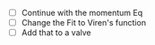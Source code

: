 - [ ] Continue with the momentum Eq
- [ ] Change the Fit to Viren's function
- [ ] Add that to a valve